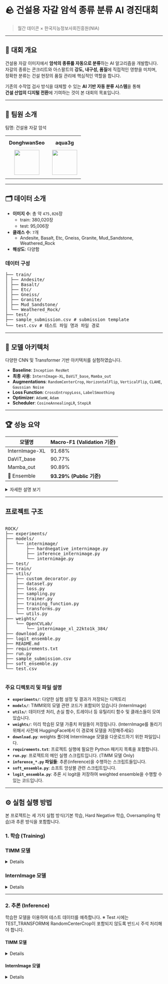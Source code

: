 # 🪨 건설용 자갈 암석 종류 분류 AI 경진대회

> 월간 데이콘 × 한국지능정보사회진흥원(NIA)

---

## 📌 대회 개요

건설용 자갈 이미지에서 **암석의 종류를 자동으로 분류**하는 AI 알고리즘을 개발합니다.  
자갈의 종류는 콘크리트와 아스팔트의 **강도, 내구성, 품질**에 직접적인 영향을 미치며,  
정확한 분류는 건설 현장의 품질 관리에 핵심적인 역할을 합니다.

기존의 수작업 검사 방식을 대체할 수 있는 **AI 기반 자동 분류 시스템**을 통해  
**건설 산업의 디지털 전환**에 기여하는 것이 본 대회의 목표입니다.

---
## 👥 팀원 소개

팀명: 건설용 자갈 암석

<table>
  <tr>
    <td align="center" style="padding: 12px;">
      <strong>DonghwanSeo</strong><br>
      <div style="height:1px; background-color:#ddd; width:60%; margin:6px auto;"></div>
      <img src="https://github.com/user-attachments/assets/f1a3b705-6e42-433e-9e00-9f9243d00c07" width="80"/>
    </td>
    <td align="center" style="padding: 12px;">
      <strong>aqua3g</strong><br>
      <div style="height:1px; background-color:#ddd; width:60%; margin:6px auto;"></div>
      <img src="https://github.com/user-attachments/assets/3d0a8319-2e5d-4add-93d9-131d6f2f9d97" width="80"/>
    </td>
  </tr>
</table>


---
## 🗂️ 데이터 소개

- **이미지 수**: 총 약 `475,026`장  
  - train: 380,020장  
  - test: 95,006장  
- **클래스 수**: `7`개  
  - Andesite, Basalt, Etc, Gneiss, Granite, Mud_Sandstone, Weathered_Rock  
- **해상도**: 다양함

### 데이터 구성
<pre>
├── train/
│ ├── Andesite/
│ ├── Basalt/
│ ├── Etc/
│ ├── Gneiss/
│ ├── Granite/
│ ├── Mud_Sandstone/
│ └── Weathered_Rock/
├── test/
├── sample_submission.csv # submission template
└── test.csv # 테스트 파일 명과 파일 경로
</pre>
---

## 🧠 모델 아키텍처

다양한 CNN 및 Transformer 기반 아키텍처를 실험하였습니다.

- **Baseline**: `Inception ResNet`
- **최종 사용**: `InternImage-XL`, `DaViT_base`, `Mamba_out`
- **Augmentations**: `RandomCenterCrop`, `HorizontalFlip`, `VerticalFlip`, `CLAHE`, `Gaussian Noise`
- **Loss Function**: `CrossEntropyLoss`, `LabelSmoothing`
- **Optimizer**: `AdamW`, `Adam`
- **Scheduler**: `CosineAnnealingLR`, `StepLR`

---
## 🏆 성능 요약

| 모델명                          | Macro-F1 (Validation 기준) | 
|--------------------------------|-----------------------------|
| InternImage-XL                 | 91.68%                      |
| DaViT_base                     | 90.77%                      | 
| Mamba_out                      | 90.89%                      | 
| 🧪 Ensemble                    | **93.29% (Public 기준)**     | 

<details>
  <summary>자세한 설명 보기</summary>

- **InternImage-XL**  
  ImageNet pretrained 모델이며 Hard Negative Sample을 이용하여 학습되었습니다.

- **DaViT_base**  
  ImageNet pretrained 기반이며 Hard Negative Sample 전략을 적용하였습니다.

- **Mamba_out**  
  ImageNet pretrained 모델로, 소수 클래스 비율을 보완하기 위해 Oversample을 사용했습니다.

- **Ensemble**  
  위 세 모델에 대해 Test Time Augmentation(TTA) 및 Soft Voting 방식의 앙상블을 수행했습니다.
</details>

---



## 프로젝트 구조

<pre>

ROCK/
├── experiments/
├── models/
│   └── internimage/
│       ├── hardnegative_internimage.py
│       ├── inference_internimage.py
│       └── internimage.py
├── test/
├── train/
├── utils/
│   ├── custom_decorator.py
│   ├── dataset.py
│   ├── loss.py
│   ├── sampling.py
│   ├── trainer.py
│   ├── training_function.py
│   ├── transforms.py
│   └── utils.py
├── weights/
│   └── OpenCVLab/
│       └── internimage_xl_22kto1k_384/
├── download.py 
├── logit_ensemble.py
├── README.md
├── requirements.txt
├── run.py
├── sample_submission.csv
├── soft_ensemble.py
└── test.csv

</pre>
  
### 주요 디렉토리 및 파일 설명

* **`experiments/`**: 다양한 실험 설정 및 결과가 저장되는 디렉토리
* **`models/`**: TIMM외의 모델 관련 코드가 포함되어 있습니다 (InternImage)
* **`utils/`**: 데이터셋 처리, 손실 함수, 트레이너 등 유틸리티 함수 및 클래스들이 모여 있습니다.
* **`weights/`**: 미리 학습된 모델 가중치 파일들이 저장됩니다. (InternImage를 돌리기 위해서 사전에 HuggingFace에서 이 경로에 모델을 저장해주세요)
* **`download.py`**: weights 폴더에 InternImage 모델을 다운로드하기 위한 파일입니다.
* **`requirements.txt`**: 프로젝트 실행에 필요한 Python 패키지 목록을 포함합니다.
* **`run.py`**: 프로젝트의 메인 실행 스크립트입니다. (TIMM 모델 Only)
* **`inference_*.py` 파일들**: 추론(inference)을 수행하는 스크립트들입니다.
* **`soft_ensemble.py`**: 소프트 앙상블 관련 스크립트입니다.
* **`logit_ensemble.py`**: 추론 시 logit을 저장하여 weighted ensemble을 수행할 수 있는 코드입니다.


---

## ⚙️ 실험 실행 방법

본 프로젝트는 세 가지 실험 방식(기본 학습, Hard Negative 학습, Oversampling 학습)과 추론 방식을 포함합니다.

### 1. 학습 (Training)

### TIMM 모델

<details>

##### 1-1. Hard Negative Sample Training

- 어려운 샘플(hard samples)에 집중하여 학습 성능을 향상시키는 방법입니다.
- Hard Negative Sample은 최근 학습 중 오분류된 데이터들 중 높은 손실을 기록한 샘플들로 구성되며, `HARD_NEGATIVE_MEMORY_SIZE`만큼 저장됩니다.
- 전체 배치에서 `HARD_NEGATIVE_RATIO` 만큼의 샘플을 Hard Negative에서 선택하며, 나머지는 클래스 균등 샘플링으로 채워집니다.
- 전체 배치에서 `HARD_NEGATIVE_RATIO`에 따른 Hard Negative 샘플과, 그 외 클래스 균등 샘플링이 채워지는 기준은 `BATCH_SIZE` × `ACCUMULATION_STEPS` 크기를 기준으로 채워집니다.
- `trainer.predict()`을 **주석 처리** 후에, `trainer.train()`를 **주석 해제**한 상태로 실행합니다.

**🔧 주요 설정 인자**

| 인자명                     | 설명                                                                 |
|---------------------------|----------------------------------------------------------------------|
| `TRAIN_TRANSFORM` | Train 시 사용 될 Transforms (`Albumentations.Compose` 활용)       |
| `TEST_TRANSFORM` | Validation 시 사용 될 Transforms (`Albumentations.Compose` 활용)       |
| `BALANCED_BATCH`                               | `True`로 설정                  |
| `HARD_NEGATIVE_MEMORY_SIZE` | Hard Negative Pool의 최대 크기 (예: 1000)                             |
| `HARD_NEGATIVE_RATIO`       | 전체 배치 중 Hard Negative로 채울 비율 (예: 0.2이면 전체 배치 중 20%)   |
| `ACCUMULATION_STEPS`        | 배치 크기 누적을 위한 step 수 (`BATCH_SIZE` × `ACCUMULATION_STEPS`) |

**💻 실행 방법**

```bash
python run.py
```



##### 1-2. Oversampling Training

클래스 불균형 문제를 해결하기 위한 방식입니다.

- `BALANCED_BATCH=True`로 설정하면, 각 클래스에서 균등하게 샘플을 뽑아 배치를 구성합니다.
- `HARD_NEGATIVE_MEMORY_SIZE`와 `HARD_NEGATIVE_RATIO`를 0으로 설정해야 Oversampling만 적용됩니다.
- `trainer.predict()`을 **주석 처리** 후에, `trainer.train()`를 **주석 해제**한 상태로 실행합니다.

###### 🔧 주요 설정 인자

| 인자명                                         | 설명                                               |
|-----------------------------------------------|----------------------------------------------------|
| `TRAIN_TRANSFORM` | Train 시 사용 될 Transforms (`Albumentations.Compose` 활용)       |
| `TEST_TRANSFORM` | Validation 시 사용 될 Transforms (`Albumentations.Compose` 활용)       |
| `BALANCED_BATCH`                               | `True`로 설정 시 Oversampling 사용                  |
| `HARD_NEGATIVE_MEMORY_SIZE`, `HARD_NEGATIVE_RATIO` | 둘 다 `0`으로 설정해야 Oversampling만 적용됩니다     |

###### 🧪 실행 예시

```bash
python run.py
```

</details>

### InternImage 모델

<details>

##### 1-1. Hard Negative Sample Training

- 어려운 샘플(hard samples)에 집중하여 학습 성능을 향상시키는 방법입니다.
- Hard Negative Sample은 최근 학습 중 오분류된 데이터들 중 높은 손실을 기록한 샘플들로 구성되며, `HARD_NEGATIVE_MEMORY_SIZE`만큼 저장됩니다.
- 전체 배치에서 `HARD_NEGATIVE_RATIO` 만큼의 샘플을 Hard Negative에서 선택하며, 나머지는 클래스 균등 샘플링으로 채워집니다.
- 전체 배치에서 `HARD_NEGATIVE_RATIO`에 따른 Hard Negative 샘플과, 그 외 클래스 균등 샘플링이 채워지는 기준은 `BATCH_SIZE` × `ACCUMULATION_STEPS` 크기를 기준으로 채워집니다.

**🔧 주요 설정 인자 (코드 내부에서 수정)**

| 인자명                     | 설명                                                                 |
|---------------------------|----------------------------------------------------------------------|
| `TRAIN_TRANSFORM` | Train 시 사용 될 Transforms (`Albumentations.Compose` 활용)       |
| `TEST_TRANSFORM` | Validation 시 사용 될 Transforms (`Albumentations.Compose` 활용)       |
| `HARD_NEGATIVE_MEMORY_SIZE` | Hard Negative Pool의 최대 크기 (예: 1000)                             |
| `HARD_NEGATIVE_RATIO`       | 전체 배치 중 Hard Negative로 채울 비율 (예: 0.2이면 전체 배치 중 20%)   |
| `ACCUMULATION_STEPS`        | 배치 크기 누적을 위한 step 수 (`BATCH_SIZE` × `ACCUMULATION_STEPS`) |

**💻 실행 방법**

models/internimage 폴더로 이동 후, 
```bash
python hardnegative_internimage.py
```

</details>

---

### 2. 추론 (Inference)
학습한 모델을 이용하여 테스트 데이터를 예측합니다.
※ Test 시에는 TEST_TRANSFORM에 RandomCenterCrop이 포함되지 않도록 반드시 주석 처리해야 합니다.

#### TIMM 모델

<details>

- `trainer.train()`을 **주석 처리** 후에, `trainer.predict()`를 **주석 해제**한 상태로 실행합니다.

##### ✅ 필수 설정

| 인자명         | 설명                                                                 |
|----------------|----------------------------------------------------------------------|
| `TEST_TRANSFORM` | Inference 시 사용 될 Transforms (`Albumentations.Compose` 활용)       |
| `TRAINED_PATH` | 학습된 모델이 저장된 경로 (예: `./experiments/your_model.pth`)       |

##### 🧪 실행 예시

```bash
python run.py
```

</details>



#### InternImage 모델
<details>
  
- `trainer.train()`을 **주석 처리** 후에, `trainer.predict()`를 **주석 해제**한 상태로 실행합니다.

##### ✅ 필수 설정 (코드 내부에서 설정)

| 인자명         | 설명                                                                 |
|----------------|----------------------------------------------------------------------|
| `TEST_TRANSFORM` | Inference 시 사용 될 Transforms (`Albumentations.Compose` 활용)       |
| `TRAINED_PATH` | 학습된 모델이 저장된 경로 (예: `./experiments/your_model.pth`)       |

##### 🧪 실행 예시

models/internimage 폴더로 이동 후, 
```bash
python inference_internimage.py
```

</details>
